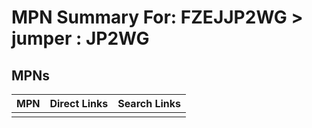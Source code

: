 



# MPN Summary For: FZEJJP2WG > jumper : JP2WG

## MPNs
  

|MPN|Direct Links|Search Links|
| :--- | :--- | :--- |
||||
